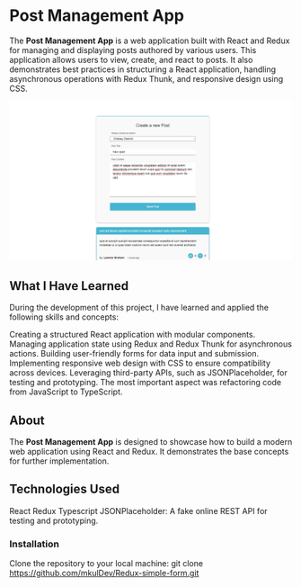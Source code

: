 # Post Management App

The **Post Management App** is a web application built with React and Redux for managing and displaying posts authored by various users. This application allows users to view, create, and react to posts. It also demonstrates best practices in structuring a React application, handling asynchronous operations with Redux Thunk, and responsive design using CSS.

<img src='./public/screen1.jpg' width=600px />

## What I Have Learned
During the development of this project, I have learned and applied the following skills and concepts:

Creating a structured React application with modular components.
Managing application state using Redux and Redux Thunk for asynchronous actions.
Building user-friendly forms for data input and submission.
Implementing responsive web design with CSS to ensure compatibility across devices.
Leveraging third-party APIs, such as JSONPlaceholder, for testing and prototyping.
The most important aspect was refactoring code from JavaScript to TypeScript.

## About

The **Post Management App** is designed to showcase how to build a modern web application using React and Redux. It demonstrates the base concepts for further implementation.

## Technologies Used
React 
Redux 
Typescript
JSONPlaceholder: A fake online REST API for testing and prototyping.


### Installation
Clone the repository to your local machine:
git clone https://github.com/mkulDev/Redux-simple-form.git

